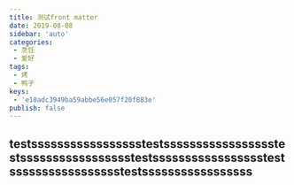 ```yaml
---
title: 测试front matter
date: 2019-08-08
sidebar: 'auto'
categories:
 - 烹饪
 - 爱好
tags:
 - 烤
 - 鸭子
keys:
 - 'e10adc3949ba59abbe56e057f20f883e'
publish: false
---
```

## testssssssssssssssssstestssssssssssssssssstestssssssssssssssssstestssssssssssssssssstestssssssssssssssssstestsssssssssssssssss